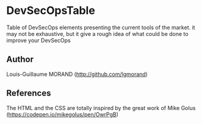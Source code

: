 # DevSecOpsTable

Table of DevSecOps elements presenting the current tools of the market. it may not be exhaustive, but it give a rough idea of what could be done to improve your DevSecOps 

## Author

 Louis-Guillaume MORAND (http://github.com/lgmorand)

## References

The HTML and the CSS are totally inspired by the great work of Mike Golus (https://codepen.io/mikegolus/pen/OwrPgB)
